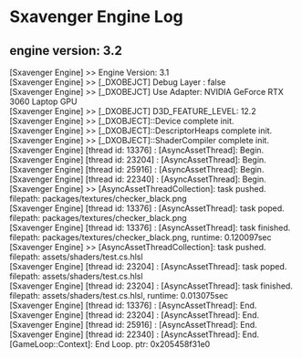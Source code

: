 # Sxavenger Engine Log
## engine version: 3.2
[Sxavenger Engine] >> Engine Version: 3.1  
[Sxavenger Engine] >> [_DXOBEJCT] Debug Layer : false  
[Sxavenger Engine] >> [_DXOBEJCT] Use Adapter: NVIDIA GeForce RTX 3060 Laptop GPU  
[Sxavenger Engine] >> [_DXOBEJCT] D3D_FEATURE_LEVEL: 12.2  
[Sxavenger Engine] >> [_DXOBJECT]::Device complete init.  
[Sxavenger Engine] >> [_DXOBJECT]::DescriptorHeaps complete init.  
[Sxavenger Engine] >> [_DXOBJECT]::ShaderCompiler complete init.  
[Sxavenger Engine] [thread id: 13376] : [AsyncAssetThread]: Begin.  
[Sxavenger Engine] [thread id: 23204] : [AsyncAssetThread]: Begin.  
[Sxavenger Engine] [thread id: 25916] : [AsyncAssetThread]: Begin.  
[Sxavenger Engine] [thread id: 22340] : [AsyncAssetThread]: Begin.  
[Sxavenger Engine] >> [AsyncAssetThreadCollection]: task pushed. filepath: packages/textures/checker_black.png  
[Sxavenger Engine] [thread id: 13376] : [AsyncAssetThread]: task poped. filepath: packages/textures/checker_black.png  
[Sxavenger Engine] [thread id: 13376] : [AsyncAssetThread]: task finished. filepath: packages/textures/checker_black.png, runtime: 0.120097sec  
[Sxavenger Engine] >> [AsyncAssetThreadCollection]: task pushed. filepath: assets/shaders/test.cs.hlsl  
[Sxavenger Engine] [thread id: 23204] : [AsyncAssetThread]: task poped. filepath: assets/shaders/test.cs.hlsl  
[Sxavenger Engine] [thread id: 23204] : [AsyncAssetThread]: task finished. filepath: assets/shaders/test.cs.hlsl, runtime: 0.013075sec  
[Sxavenger Engine] [thread id: 13376] : [AsyncAssetThread]: End.  
[Sxavenger Engine] [thread id: 23204] : [AsyncAssetThread]: End.  
[Sxavenger Engine] [thread id: 25916] : [AsyncAssetThread]: End.  
[Sxavenger Engine] [thread id: 22340] : [AsyncAssetThread]: End.  
[GameLoop::Context]: End Loop. ptr: 0x205458f31e0  
